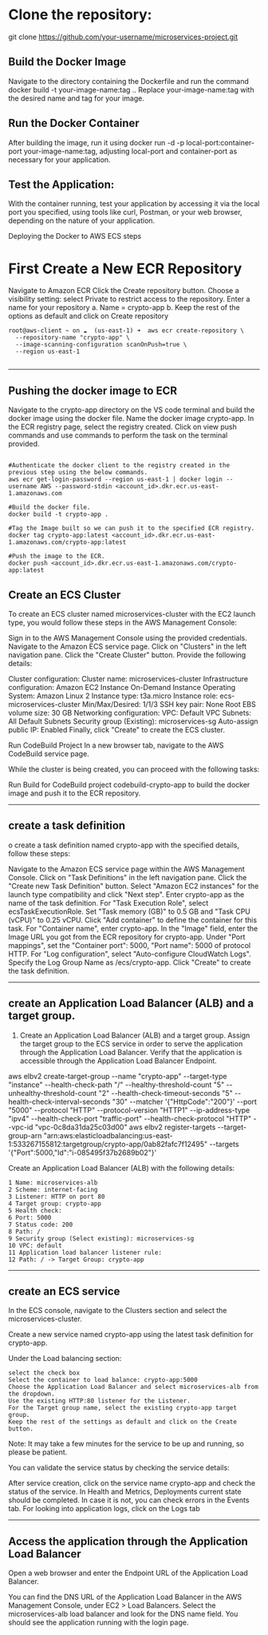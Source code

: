 
# Clone the repository:

git clone https://github.com/your-username/microservices-project.git


## Build the Docker Image

Navigate to the directory containing the Dockerfile and run the command docker build -t your-image-name:tag ..
 Replace your-image-name:tag with the desired name and tag for your image.
 
## Run the Docker Container
 
 After building the image, run it using docker run -d -p local-port:container-port your-image-name:tag, adjusting local-port and container-port as necessary for your application.
 
## Test the Application: 
 
 With the container running, test your application by accessing it via the local port you specified, using tools like curl, Postman, or your web browser, depending on the nature of your application.


Deploying the Docker to AWS ECS steps

# First Create a New ECR Repository

Navigate to Amazon ECR
Click the Create repository button.
Choose a visibility setting: select Private to restrict access to the repository.
Enter a name for your repository
a. Name = crypto-app
b. Keep the rest of the options as default and click on Create repository


```
root@aws-client ~ on ☁️  (us-east-1) ➜  aws ecr create-repository \
  --repository-name "crypto-app" \
  --image-scanning-configuration scanOnPush=true \
  --region us-east-1
  
```
  
 -------------------------------------------------------------------------------------------------------------------------------------------------------------------------------------------------------------------------------
 ## Pushing the docker image to ECR 

 
  Navigate to the crypto-app directory on the VS code terminal and build the docker image using the docker file. Name the docker image crypto-app.
In the ECR registry page, select the registry created. Click on view push commands and use commands to perform the task on the terminal provided.

```

#Authenticate the docker client to the registry created in the previous step using the below commands.
aws ecr get-login-password --region us-east-1 | docker login --username AWS --password-stdin <account_id>.dkr.ecr.us-east-1.amazonaws.com

#Build the docker file.
docker build -t crypto-app .

#Tag the Image built so we can push it to the specified ECR registry.
docker tag crypto-app:latest <account_id>.dkr.ecr.us-east-1.amazonaws.com/crypto-app:latest

#Push the image to the ECR.
docker push <account_id>.dkr.ecr.us-east-1.amazonaws.com/crypto-app:latest
```


## Create an ECS Cluster
To create an ECS cluster named microservices-cluster with the EC2 launch type, you would follow these steps in the AWS Management Console:

Sign in to the AWS Management Console using the provided credentials.
Navigate to the Amazon ECS service page.
Click on "Clusters" in the left navigation pane.
Click the "Create Cluster" button.
Provide the following details:

Cluster configuration:
Cluster name: microservices-cluster
Infrastructure configuration:
Amazon EC2 Instance
On-Demand Instance
Operating System: Amazon Linux 2
Instance type: t3a.micro
Instance role: ecs-microservices-cluster
Min/Max/Desired: 1/1/3
SSH key pair: None
Root EBS volume size: 30 GB
Networking configuration:
VPC: Default VPC
Subnets: All Default Subnets
Security group (Existing): microservices-sg
Auto-assign public IP: Enabled
Finally, click "Create" to create the ECS cluster.

Run CodeBuild Project
In a new browser tab, navigate to the AWS CodeBuild service page.

While the cluster is being created, you can proceed with the following tasks:

Run Build for CodeBuild project codebuild-crypto-app to build the docker image and push it to the ECR repository.

 -------------------------------------------------------------------------------------------------------------------------------------------------------------------------------------------------------------------------------
## create a task definition
 
 o create a task definition named crypto-app with the specified details, follow these steps:

Navigate to the Amazon ECS service page within the AWS Management Console.
Click on "Task Definitions" in the left navigation pane.
Click the "Create new Task Definition" button.
Select "Amazon EC2 instances" for the launch type compatibility and click "Next step".
Enter crypto-app as the name of the task definition.
For "Task Execution Role", select ecsTaskExecutionRole.
Set "Task memory (GB)" to 0.5 GB and "Task CPU (vCPU)" to 0.25 vCPU.
Click "Add container" to define the container for this task.
For "Container name", enter crypto-app.
In the "Image" field, enter the Image URL you got from the ECR repository for crypto-app.
Under "Port mappings", set the "Container port": 5000, "Port name": 5000 of protocol HTTP.
For "Log configuration", select "Auto-configure CloudWatch Logs". Specify the Log Group Name as /ecs/crypto-app.
Click "Create" to create the task definition.



 -------------------------------------------------------------------------------------------------------------------------------------------------------------------------------------------------------------------------------

##  create an Application Load Balancer (ALB) and a target group.


1) Create an Application Load Balancer (ALB) and a target group. 
Assign the target group to the ECS service in order to serve the application through the Application Load Balancer.
Verify that the application is accessible through the Application Load Balancer Endpoint.


aws elbv2 create-target-group --name "crypto-app" --target-type "instance" --health-check-path "/" --healthy-threshold-count "5" --unhealthy-threshold-count "2" --health-check-timeout-seconds "5" --health-check-interval-seconds "30" --matcher '{"HttpCode":"200"}' --port "5000" --protocol "HTTP" --protocol-version "HTTP1" --ip-address-type "ipv4" --health-check-port "traffic-port" --health-check-protocol "HTTP" --vpc-id "vpc-0c8da31da25c03d00" 
aws elbv2 register-targets --target-group-arn "arn:aws:elasticloadbalancing:us-east-1:533267155812:targetgroup/crypto-app/0ab82fafc7f12495" --targets '{"Port":5000,"Id":"i-085495f37b2689b02"}' 

Create an Application Load Balancer (ALB) with the following details:

```
1 Name: microservices-alb
2 Scheme: internet-facing
3 Listener: HTTP on port 80
4 Target group: crypto-app
5 Health check:
6 Port: 5000
7 Status code: 200
8 Path: /
9 Security group (Select existing): microservices-sg
10 VPC: default
11 Application load balancer listener rule:
12 Path: / -> Target Group: crypto-app

```

 -------------------------------------------------------------------------------------------------------------------------------------------------------------------------------------------------------------------------------

##  create an ECS service

In the ECS console, navigate to the Clusters section and select the microservices-cluster.

Create a new service named crypto-app using the latest task definition for crypto-app.

Under the Load balancing section:

```
select the check box
Select the container to load balance: crypto-app:5000
Choose the Application Load Balancer and select microservices-alb from the dropdown.
Use the existing HTTP:80 listener for the Listener.
For the Target group name, select the existing crypto-app target group.
Keep the rest of the settings as default and click on the Create button.

```

Note: It may take a few minutes for the service to be up and running, so please be patient.

You can validate the service status by checking the service details:

After service creation, click on the service name crypto-app and check the status of the service.
In Health and Metrics, Deployments current state should be completed. In case it is not, you can check errors in the Events tab.
For looking into application logs, click on the Logs tab


 -------------------------------------------------------------------------------------------------------------------------------------------------------------------------------------------------------------------------------

##  Access the application through the Application Load Balancer 

Open a web browser and enter the Endpoint URL of the Application Load Balancer.

You can find the DNS URL of the Application Load Balancer in the AWS Management Console, under EC2 > Load Balancers.
Select the microservices-alb load balancer and look for the DNS name field.
You should see the application running with the login page.